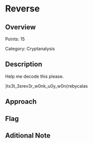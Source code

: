 # Reverse
## Overview 
Points: 15

Category: Cryptanalysis
## Description
Help me decode this please.

}tx3t_3srev3r_w0nk_u0y_w0n{rebycalas
## Approach
    
## Flag

## Aditional Note

